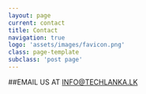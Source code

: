 ```yaml
---
layout: page
current: contact
title: Contact
navigation: true
logo: 'assets/images/favicon.png'
class: page-template
subclass: 'post page'
---
```


##EMAIL US AT INFO@TECHLANKA.LK